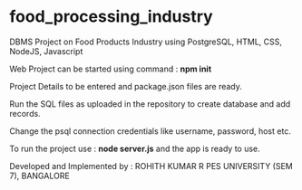 # food_processing_industry
DBMS Project on Food Products Industry using PostgreSQL, HTML, CSS, NodeJS, Javascript

Web Project can be started using command : **npm init**

Project Details to be entered and package.json files are ready.

Run the SQL files as uploaded in the repository to create database and add records.

Change the psql connection credentials like username, password, host etc.

To run the project use : **node server.js** and the app is ready to use.

Developed and Implemented by :
ROHITH KUMAR R
PES UNIVERSITY (SEM 7), BANGALORE
